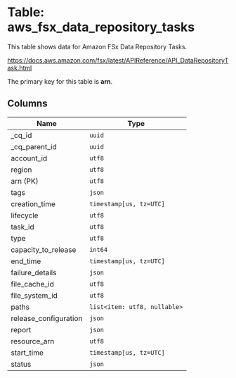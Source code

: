 # Table: aws_fsx_data_repository_tasks

This table shows data for Amazon FSx Data Repository Tasks.

https://docs.aws.amazon.com/fsx/latest/APIReference/API_DataRepositoryTask.html

The primary key for this table is **arn**.

## Columns

| Name          | Type          |
| ------------- | ------------- |
|_cq_id|`uuid`|
|_cq_parent_id|`uuid`|
|account_id|`utf8`|
|region|`utf8`|
|arn (PK)|`utf8`|
|tags|`json`|
|creation_time|`timestamp[us, tz=UTC]`|
|lifecycle|`utf8`|
|task_id|`utf8`|
|type|`utf8`|
|capacity_to_release|`int64`|
|end_time|`timestamp[us, tz=UTC]`|
|failure_details|`json`|
|file_cache_id|`utf8`|
|file_system_id|`utf8`|
|paths|`list<item: utf8, nullable>`|
|release_configuration|`json`|
|report|`json`|
|resource_arn|`utf8`|
|start_time|`timestamp[us, tz=UTC]`|
|status|`json`|